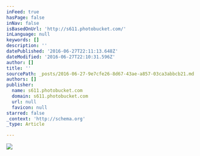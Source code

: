 ```yaml
---
inFeed: true
hasPage: false
inNav: false
isBasedOnUrl: 'http://s611.photobucket.com/'
inLanguage: null
keywords: []
description: ''
datePublished: '2016-06-27T22:11:13.648Z'
dateModified: '2016-06-27T22:10:31.596Z'
author: []
title: ''
sourcePath: _posts/2016-06-27-9e7cfe26-8d67-43ae-a857-03ca3abbcb21.md
authors: []
publisher:
  name: s611.photobucket.com
  domain: s611.photobucket.com
  url: null
  favicon: null
starred: false
_context: 'http://schema.org'
_type: Article

---
```

![](http://i611.photobucket.com/albums/tt191/Leda_Grace_Rasmussen/2016-05-28%2018.25.27_zpslnvwnl5n.jpg?1467065251246&1467065254243&1467065260944&1467065270891)